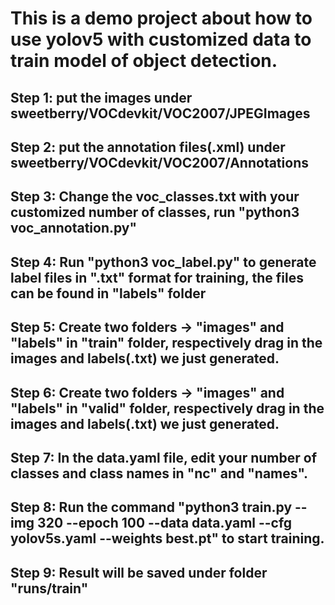 # This is a demo project about how to use yolov5 with customized data to train model of object detection.


## Step 1: put the images under sweetberry/VOCdevkit/VOC2007/JPEGImages

## Step 2: put the annotation files(.xml) under sweetberry/VOCdevkit/VOC2007/Annotations

## Step 3: Change the voc_classes.txt with your customized number of classes, run "python3 voc_annotation.py"

## Step 4: Run "python3 voc_label.py" to generate label files in ".txt" format for training, the files can be found in "labels" folder

## Step 5: Create two folders -> "images" and "labels" in "train" folder, respectively drag in the images and labels(.txt) we just generated.

## Step 6: Create two folders -> "images" and "labels" in "valid" folder, respectively drag in the images and labels(.txt) we just generated.

## Step 7: In the data.yaml file, edit your number of classes and class names in "nc" and "names".

## Step 8: Run the command "python3 train.py --img 320 --epoch 100 --data data.yaml --cfg yolov5s.yaml --weights best.pt" to start training.

## Step 9: Result will be saved under folder "runs/train"
